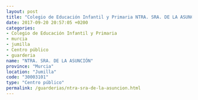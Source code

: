 ```yaml
---
layout: post
title: "Colegio de Educación Infantil y Primaria NTRA. SRA. DE LA ASUNCIÓN"
date: 2017-09-20 20:57:05 +0200
categories:
- Colegio de Educación Infantil y Primaria
- murcia
- jumilla
- Centro público
- guarderia
name: "NTRA. SRA. DE LA ASUNCIÓN"
province: "Murcia"
location: "Jumilla"
code: "30003101"
type: "Centro público"
permalink: /guarderias/ntra-sra-de-la-asuncion.html
---
```

